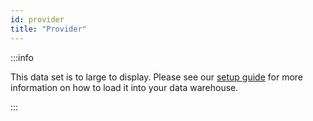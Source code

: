 ```yaml
---
id: provider
title: "Provider"
---
```



:::info

This data set is to large to display.  Please see our [setup guide](/setup/terminology) for more information on how to load it into your data warehouse.

:::
